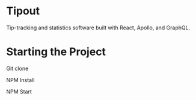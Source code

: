 # Tipout
Tip-tracking and statistics software built with React, Apollo, and GraphQL.

# Starting the Project

Git clone

NPM Install

NPM Start
